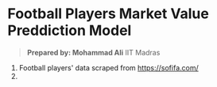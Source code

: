 # Football Players Market Value Preddiction Model
> **Prepared by: Mohammad Ali**
> IIT Madras
1. Football players' data scraped from https://sofifa.com/
2. 
